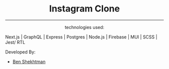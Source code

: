 <h1 align="center">Instagram Clone</h1>


----


<p align="center">technologies used:</p> 


Next.js | GraphQL | Express | Postgres | Node.js | Firebase | MUI | SCSS | Jest/ RTL




Developed By: 
* [Ben Shekhtman](https://github.com/uwitdat)


